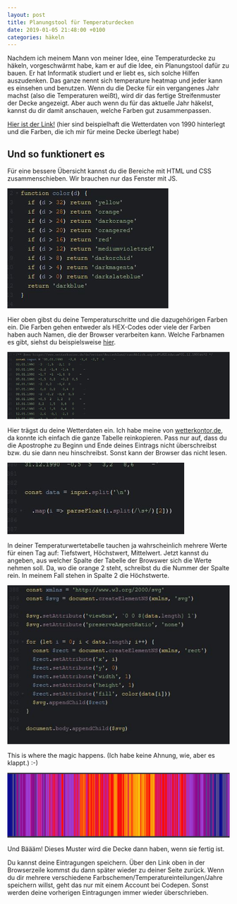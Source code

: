 ```yaml
---
layout: post
title: Planungstool für Temperaturdecken
date: 2019-01-05 21:48:00 +0100
categories: häkeln
---
```


Nachdem ich meinem Mann von meiner Idee, eine Temperaturdecke zu häkeln, vorgeschwärmt habe, kam er auf die Idee, ein Planungstool dafür zu bauen. Er hat Informatik studiert und er liebt es, sich solche Hilfen auszudenken. Das ganze nennt sich temperature heatmap und jeder kann es einsehen und benutzen.
Wenn du die Decke für ein vergangenes Jahr machst (also die Temperaturen weißt), wird dir das fertige Streifenmuster der Decke angezeigt. Aber auch wenn du für das aktuelle Jahr häkelst, kannst du dir damit anschauen, welche Farben gut zusammenpassen.

[Hier ist der Link!](https://codepen.io/anon/pen/WLMXYV?editors=0010) (hier sind beispielhaft die Wetterdaten von 1990 hinterlegt und die Farben, die ich mir für meine Decke überlegt habe)

## Und so funktionert es

Für eine bessere Übersicht kannst du die Bereiche mit HTML und CSS zusammenschieben. Wir brauchen nur das Fenster mit JS.



![Bild Planungstool_Temperaturbereich-Farbname](/assets/Planungstool_Temperaturbereich-Farbname.JPG)

Hier oben gibst du deine Temperaturschritte und die dazugehörigen Farben ein. Die Farben gehen entweder als HEX-Codes oder viele der Farben haben auch Namen, die der Browser verarbeiten kann. Welche Farbnamen es gibt, siehst du beispielsweise [hier](https://www.w3schools.com/tags/ref_colornames.asp).



![Bild Planungstool_Wertetabelle.JPG](/assets/Planungstool_Wertetabelle.JPG)

Hier trägst du deine Wetterdaten ein. Ich habe meine von [wetterkontor.de](https://www.wetterkontor.de/), da konnte ich einfach die ganze Tabelle reinkopieren. Pass nur auf, dass du die Apostrophe zu Beginn und Ende deines Eintrags nicht überschreibst bzw. du sie dann neu hinschreibst. Sonst kann der Browser das nicht lesen.



![Bild Planungstool_Spalte-angeben.JPG](/assets/Planungstool_Spalte-angeben.JPG)

In deiner Temperaturwertetabelle tauchen ja wahrscheinlich mehrere Werte für einen Tag auf: Tiefstwert, Höchstwert, Mittelwert. Jetzt kannst du angeben, aus welcher Spalte der Tabelle der Browswer sich die Werte nehmen soll. Da, wo die orange 2 steht, schreibst du die Nummer der Spalte rein. In meinem Fall stehen in Spalte 2 die Höchstwerte.



![Bild Planungstool_Funktion.JPG](/assets/Planungstool_Funktion.JPG)

This is where the magic happens. (Ich habe keine Ahnung, wie, aber es klappt.) :-)



![Bild Planungstool_Farben.JPG](/assets/Planungstool_Farben.JPG)

Und Bäääm! Dieses Muster wird die Decke dann haben, wenn sie fertig ist. 

Du kannst deine Eintragungen speichern. Über den Link oben in der Browserzeile kommst du dann später wieder zu deiner Seite zurück. Wenn du dir mehrere verschiedene Farbschemen/Temperatureinteilungen/Jahre speichern willst, geht das nur mit einem Account bei Codepen. Sonst werden deine vorherigen Eintragungen immer wieder überschrieben.
